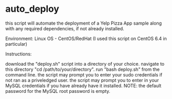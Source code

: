 # auto_deploy

this script will automate the deployment of a Yelp Pizza App sample along with any required dependencies, if not already installed.

Environment: Linux OS - CentOS/RedHat (I used this script on CentOS 6.4 in particular)

Instructions:

download the "deploy.sh" script into a directory of your choice.
navigate to this directory "cd /path/to/your/directory".
run "bash deploy.sh" from the command line. 
the script may prompt you to enter your sudo credentials if not ran as a priveledged user.
the script may prompt you to enter in your MySQL credentials if you have already have it installed.
NOTE: the default password for the MySQL root password is empty.
